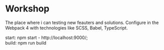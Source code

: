 # Workshop

The place where i can testing new feauters and solutions. Configure in the Webpack 4 with technologies like SCSS, Babel, TypeScript.

start: npm start - http://localhost:9000/; <br>
build: npm run build
